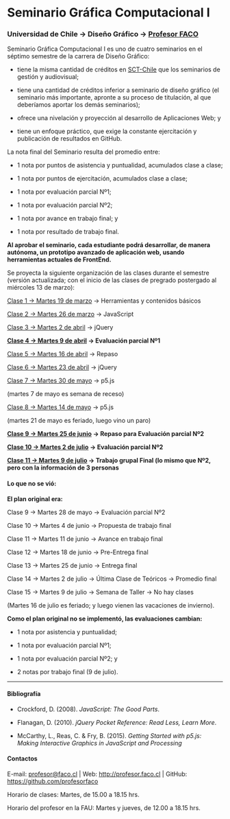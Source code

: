 # Seminario Gráfica Computacional I

### Universidad de Chile → Diseño Gráfico → [Profesor FACO](http://profesor.faco.cl/)

Seminario Gráfica Computacional I es uno de cuatro seminarios en el séptimo semestre de la carrera de Diseño Gráfico: 

- tiene la misma cantidad de créditos en [SCT-Chile](https://sct-chile.consejoderectores.cl/que_es_sct_chile.php) que los seminarios de gestión y audiovisual;

- tiene una cantidad de créditos inferior a seminario de diseño gráfico (el seminario más importante, apronte a su proceso de titulación, al que deberíamos aportar los demás seminarios);

- ofrece una nivelación y proyección al desarrollo de Aplicaciones Web; y

- tiene un enfoque práctico, que exige la constante ejercitación y publicación de resultados en GitHub.

La nota final del Seminario resulta del promedio entre:  

- 1 nota por puntos de asistencia y puntualidad, acumulados clase a clase;

- 1 nota por puntos de ejercitación, acumulados clase a clase;

- 1 nota por evaluación parcial Nº1;

- 1 nota por evaluación parcial Nº2;

- 1 nota por avance en trabajo final; y

- 1 nota por resultado de trabajo final.

**Al aprobar el seminario, cada estudiante podrá desarrollar, de manera autónoma, un prototipo avanzado de aplicación web, usando herramientas actuales de FrontEnd.** 

Se proyecta la siguiente organización de las clases durante el semestre (versión actualizada; con el inicio de las clases de pregrado postergado al miércoles 13 de marzo):

[Clase 1 → Martes 19 de marzo](https://github.com/profesorfaco/DGP502-2019/tree/gh-pages/clase-01) → Herramientas y contenidos básicos

[Clase 2 → Martes 26 de marzo](https://github.com/profesorfaco/DGP502-2019/tree/gh-pages/clase-02) → JavaScript

[Clase 3 → Martes 2 de abril](https://github.com/profesorfaco/DGP502-2019/tree/gh-pages/clase-03) → jQuery

**[Clase 4 → Martes 9 de abril](https://github.com/profesorfaco/DGP502-2019/tree/gh-pages/clase-04) → Evaluación parcial Nº1**

[Clase 5 → Martes 16 de abril](https://github.com/profesorfaco/DGP502-2019/tree/gh-pages/clase-05) → Repaso

[Clase 6 → Martes 23 de abril](https://github.com/profesorfaco/DGP502-2019/tree/gh-pages/clase-06) → jQuery

[Clase 7 → Martes 30 de mayo](https://github.com/profesorfaco/DGP502-2019/tree/gh-pages/clase-07) → p5.js

(martes 7 de mayo es semana de receso)

[Clase 8 → Martes 14 de mayo](https://github.com/profesorfaco/DGP502-2019/tree/gh-pages/clase-08) → p5.js

(martes 21 de mayo es feriado, luego vino un paro)

**[Clase 9 → Martes 25 de junio](https://github.com/profesorfaco/DGP502-2019/tree/gh-pages/clase-09) → Repaso para Evaluación parcial Nº2**

**[Clase 10 → Martes 2 de julio](https://github.com/profesorfaco/DGP502-2019/tree/gh-pages/clase-10) → Evaluación parcial Nº2**

**[Clase 11 → Martes 9 de julio](https://github.com/profesorfaco/DGP502-2019/tree/gh-pages/clase-11) → Trabajo grupal Final (lo mismo que Nº2, pero con la información de 3 personas**

#### Lo que no se vió:

**El plan original era:**

Clase 9 → Martes 28 de mayo → Evaluación parcial Nº2

Clase 10 → Martes 4 de junio → Propuesta de trabajo final

Clase 11 → Martes 11 de junio → Avance en trabajo final

Clase 12 → Martes 18 de junio → Pre-Entrega final

Clase 13 → Martes 25 de junio → Entrega final

Clase 14 → Martes 2 de julio → Última Clase de Teóricos → Promedio final

Clase 15 → Martes 9 de julio → Semana de Taller → No hay clases

(Martes 16 de julio es feriado; y luego vienen las vacaciones de invierno).

**Como el plan original no se implementó, las evaluaciones cambian:**

- 1 nota por asistencia y puntualidad;

- 1 nota por evaluación parcial Nº1;

- 1 nota por evaluación parcial Nº2; y

- 2 notas por trabajo final (9 de julio).

- - - - - - - - 

#### Bibliografía

- Crockford, D. (2008). *JavaScript: The Good Parts*.

- Flanagan, D. (2010). *jQuery Pocket Reference: Read Less, Learn More*.

- McCarthy, L., Reas, C. & Fry, B. (2015). *Getting Started with p5.js: Making Interactive Graphics in JavaScript and Processing*

#### Contactos

E-mail: profesor@faco.cl | Web: http://profesor.faco.cl | GitHub: https://github.com/profesorfaco

Horario de clases: Martes, de 15.00 a 18.15 hrs.

Horario del profesor en la FAU: Martes y jueves, de 12.00 a 18.15 hrs.
